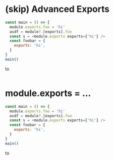 # (skip) Advanced Exports

```js
const main = () => {
  module.exports.foo = 'hi'
  asdf = module?.[exports].foo
  const s = <module.exports exports={'hi'} />
  const foobar = {
    exports: 'hi',
  }
}
main()
```

to

```js
```

# module.exports = ...

```js
const main = () => {
  module.exports.foo = 'hi'
  asdf = module?.[exports].foo
  const s = <module.exports exports={'hi'} />
  const foobar = {
    exports: 'hi',
  }
}
main()
```

to

```js
```
